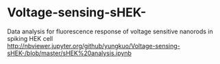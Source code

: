 # Voltage-sensing-sHEK-
Data analysis for fluorescence response of voltage sensitive nanorods in spiking HEK cell </br>
http://nbviewer.jupyter.org/github/yungkuo/Voltage-sensing-sHEK-/blob/master/sHEK%20analysis.ipynb
